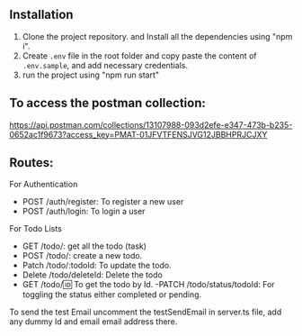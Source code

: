 ## Installation

1. Clone the project repository. and Install all the dependencies using "npm i".
2. Create `.env` file in the root folder and copy paste the content of `.env.sample`, and add necessary credentials.
3. run the project using "npm run start"

## To access the postman collection: 
https://api.postman.com/collections/13107988-093d2efe-e347-473b-b235-0652ac1f9673?access_key=PMAT-01JFVTFENSJVG12JBBHPRJCJXY

## Routes:

For Authentication

- POST /auth/register: To register a new user
- POST /auth/login: To login a user

For Todo Lists

- GET /todo/: get all the todo (task)
- POST /todo/: create a new todo.
- Patch /todo/:todoId: To update the todo.
- Delete /todo/deleteId: Delete the todo
- GET /todo/:id: To get the todo by Id.
-PATCH /todo/status/todoId: For toggling the status either completed or pending.

To send the test Email uncomment the testSendEmail in server.ts file, add any dummy Id and email email address there.


